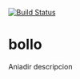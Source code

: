 [![Build Status](https://magnum.travis-ci.com/richin13/bollo.svg?token=PTY4bskJdgUscp1icZxP&branch=master)](https://magnum.travis-ci.com/richin13/bollo)
# bollo
Aniadir descripcion

